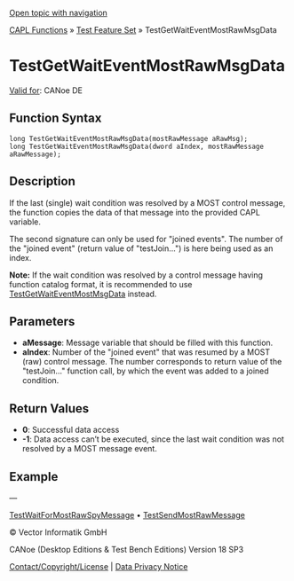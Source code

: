 [Open topic with navigation](../../../../../CANoeDEFamily.htm#Topics/CAPLFunctions/Test/Functions/CAPLfunctionTestGetWaitEventMostRawMsgData.md)

[CAPL Functions](../../CAPLfunctions.md) » [Test Feature Set](../CAPLfunctionsTFSOverview.md) » TestGetWaitEventMostRawMsgData

# TestGetWaitEventMostRawMsgData

[Valid for](../../../Shared/FeatureAvailability.md): CANoe DE

## Function Syntax

```
long TestGetWaitEventMostRawMsgData(mostRawMessage aRawMsg);
long TestGetWaitEventMostRawMsgData(dword aIndex, mostRawMessage aRawMessage);
```

## Description

If the last (single) wait condition was resolved by a MOST control message, the function copies the data of that message into the provided CAPL variable.

The second signature can only be used for "joined events". The number of the "joined event" (return value of "testJoin...") is here being used as an index.

**Note:** If the wait condition was resolved by a control message having function catalog format, it is recommended to use [TestGetWaitEventMostMsgData](CAPLfunctionTestGetWaitEventMostMsgData.md) instead.

## Parameters

- **aMessage**: Message variable that should be filled with this function.
- **aIndex**: Number of the "joined event" that was resumed by a MOST (raw) control message. The number corresponds to return value of the "testJoin..." function call, by which the event was added to a joined condition.

## Return Values

- **0**: Successful data access
- **-1**: Data access can’t be executed, since the last wait condition was not resolved by a MOST message event.

## Example

—

[TestWaitForMostRawSpyMessage](CAPLfunctionTestWaitForMostRawSpyMessage.md) • [TestSendMostRawMessage](CAPLfunctionTestSendMostRawMessage.md)

© Vector Informatik GmbH

CANoe (Desktop Editions & Test Bench Editions) Version 18 SP3

[Contact/Copyright/License](../../../Shared/ContactCopyrightLicense.md) | [Data Privacy Notice](https://www.vector.com/int/en/company/get-info/privacy-policy/)